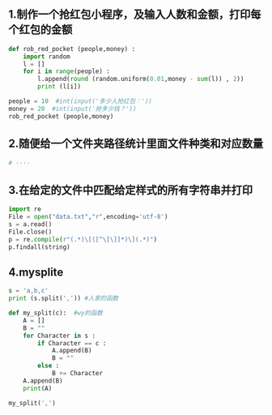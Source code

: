 ## 1.制作一个抢红包小程序，及输入人数和金额，打印每个红包的金额


```python
def rob_red_pocket (people,money) :
    import random
    l = []
    for i in range(people) :
        l.append(round (random.uniform(0.01,money - sum(l)) , 2))
        print (l[i])

people = 10  #int(input('多少人抢红包：'))
money = 20  #int(input('抢多少钱？'))
rob_red_pocket (people,money)
```

## 2.随便给一个文件夹路径统计里面文件种类和对应数量


```python
# ····
```

## 3.在给定的文件中匹配给定样式的所有字符串并打印


```python
import re
File = open("data.txt","r",encoding='utf-8')
s = a.read()
File.close()
p = re.compile(r"(.*)\[([^\[\]]*)\](.*)")
p.findall(string)
```


## 4.mysplite


```python
s = 'a,b,c'
print (s.split(',')) #人家的函数

def my_split(c):  #wy的函数
    A = []
    B = ""
    for Character in s :
        if Character == c :
            A.append(B)
            B = ""
        else :
            B += Character
    A.append(B)
    print(A)

my_split(',')
```
